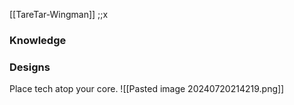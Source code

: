 [[TareTar-Wingman]] ;;x
### Knowledge

### Designs
Place tech atop your core.
![[Pasted image 20240720214219.png]]